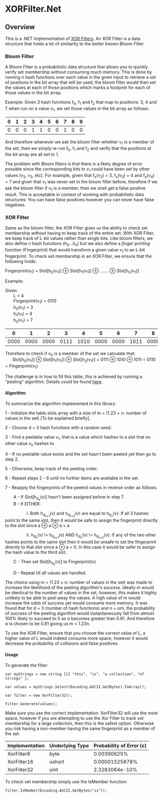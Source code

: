 # XORFilter.Net

## Overview

This is a .NET implementation of <a href="https://arxiv.org/pdf/1912.08258.pdf">XOR Filters</a>. An XOR Filter is a data structure that holds a lot of similarity to the better known Bloom Filter. 

### Bloom Filter

A Bloom Filter is a probabilistic data structure that allows you to quickly verify set membership without consuming much memory. This is done by running *n* hash functions over each value in the given input to retrieve a set of positions in the bit array that will be used, the bloom filter would then set the values at each of those positions which marks a footprint for each of those values in the bit array. 

Example: Given 3 hash functions f<sub>0</sub>, f<sub>1</sub> and f<sub>2</sub> that map to positions: 3, 4 and 7 when run on a value v<sub>1</sub>, we set those values in the bit array as follows:

| 0 | 1 | 2 | 3 | 4 | 5 | 6 | 7 | 8 | 9 |
| - | - | - | - | - | - | - | - | - | - |
| 0 | 0 | 0 | 1 | 1 | 0 | 0 | 1 | 0 | 0 |

And therefore whenever we ask the bloom filter whether v<sub>1</sub> is a member of the set, then we simply re-run f<sub>0</sub>, f<sub>1</sub> and f<sub>2</sub> and verify that the positions at the bit array are all set to 1.

The problem with Bloom filters is that there is a likely degree of error possible since the corresponding bits to v<sub>1</sub> could have been set by other values (v<sub>2</sub>, v<sub>3</sub>, etc). For example, given that f<sub>x</sub>(v<sub>2</sub>) = 3, f<sub>x</sub>(v<sub>3</sub>) = 4 and f<sub>x</sub>(v<sub>4</sub>) = 7 and given that v<sub>1</sub> was never set in the bloom filter before, therefore if we ask the bloom filter if v<sub>1</sub> is a member, then we shall get a false positive result. This is acceptable in context of working with probabilistic data structures: You can have false positives however you can never have false negatives.


### XOR Filter

Same as the bloom filter, the XOR Filter gives us the ability to check set membership without having to keep track of the entire set. With XOR Filter, we keep track of L-bit values rather than single bits. Like bloom filters, we also define n hash functions (h<sub>0</sub>...h<sub>n</sub>) but we also define a *finger printing* function (Fingerprint) that would transform a given value v<sub>1</sub> to an L-bit fingerprint. To check set membership in an XOR Filter, we ensure that the following holds:

Fingerprint(v<sub>1</sub>) = Slot[h<sub>0</sub>(v<sub>1</sub>)] ⊕ Slot[h<sub>1</sub>(v<sub>1</sub>)] ⊕  ....... ⊕  Slot[h<sub>n</sub>(v<sub>1</sub>)]


Example:

Given: <br/>
    &nbsp;&nbsp;&nbsp;&nbsp;&nbsp;&nbsp; L = 4 <br/>
    &nbsp;&nbsp;&nbsp;&nbsp;&nbsp;&nbsp; Fingerprint(v<sub>1</sub>) = 0110 <br/>
    &nbsp;&nbsp;&nbsp;&nbsp;&nbsp;&nbsp; h<sub>0</sub>(v<sub>1</sub>) = 3 <br/> 
    &nbsp;&nbsp;&nbsp;&nbsp;&nbsp;&nbsp; h<sub>1</sub>(v<sub>1</sub>) = 4 <br/> 
    &nbsp;&nbsp;&nbsp;&nbsp;&nbsp;&nbsp; h<sub>2</sub>(v<sub>1</sub>) = 7

| 0 | 1 | 2 | 3 | 4 | 5 | 6 | 7 | 8 | 9 |
| - | - | - | - | - | - | - | - | - | - |
| 0000 | 0000 | 0000 | 0111 | 1010 | 0000 | 0000 | 1011 | 0000 | 0000 |

Therefore to check if v<sub>0</sub> is a member of the set we calculate that:<br/>
    &nbsp;&nbsp;&nbsp;&nbsp;&nbsp;&nbsp;Slot[h<sub>0</sub>(v<sub>1</sub>)] ⊕ Slot[h<sub>1</sub>(v<sub>1</sub>)] ⊕ Slot[h<sub>2</sub>(v<sub>1</sub>)]
 = 0111 ⊕ 1010 ⊕ 1011 = 0110 = Fingerprint(v<sub>1</sub>)
<br/>

The challenge is in how to fill this table, this is achieved by running a "peeling" algorithm. Details could be found <a href="https://web.stanford.edu/class/archive/cs/cs166/cs166.1216/lectures/13/Slides13.pdf#page=57">here</a>.

#### Algorithm

To summarize the algorithm implemented in this library:

1 - Initialize the table slots array with a size of m = (1.23 × n: number of values in the set) [To be explained briefly].

2 - Choose d = 3 hash functions with a random seed.

3 - Find a peelable value v<sub>1</sub>, that is a value which hashes to a slot that no other value v<sub>n</sub> hashes to.

4 - If no peelable value exists and the set hasn't been peeled yet then go to step 2.

5 - Otherwise, keep track of the peeling order.

6 - Repeat steps 2 - 6 until no further items are available in the set.

7 - Reapply the fingerprints of the peeled values in reverse order as follows:

&nbsp;&nbsp;&nbsp;&nbsp;&nbsp;&nbsp; A - If Slot[h<sub>d<sub>x</sub></sub>(v)] hasn't been assigned before in step 7. <br/>
&nbsp;&nbsp;&nbsp;&nbsp;&nbsp;&nbsp; B - If EITHER: <br/>

&nbsp;&nbsp;&nbsp;&nbsp;&nbsp;&nbsp;&nbsp;&nbsp;&nbsp;&nbsp;&nbsp;&nbsp;&nbsp;&nbsp;&nbsp;&nbsp;&nbsp;&nbsp;i. Both h<sub>d<sub>x+1</sub></sub>(v) and h<sub>d<sub>x+2</sub></sub>(v) are equal to h<sub>d<sub>x</sub></sub>(v): If all 3 hashes point to the same slot, then it would be safe to assign the fingerprint directly to the slot since a ⊕ a ⊕ a = a <br/>

&nbsp;&nbsp;&nbsp;&nbsp;&nbsp;&nbsp;&nbsp;&nbsp;&nbsp;&nbsp;&nbsp;&nbsp;&nbsp;&nbsp;&nbsp;&nbsp;&nbsp;&nbsp;ii. h<sub>d<sub>n</sub></sub>(v) != h<sub>d<sub>x+1</sub></sub>(v) AND h<sub>d<sub>x</sub></sub>(v) != h<sub>d<sub>x+2</sub></sub>(v): If any of the two other hashes points to the same slot then it would be unsafe to set the fingerprint directly to that slot since a ⊕ a = 0. In this case it would be safer to assign the hash value to the third slot.

&nbsp;&nbsp;&nbsp;&nbsp;&nbsp;&nbsp; C - Then set Slot[h<sub>d<sub>x</sub></sub>(v)] to Fingerprint(v) <br/>

&nbsp;&nbsp;&nbsp;&nbsp;&nbsp;&nbsp; D - Repeat till all values are handled.

The choice using m = (1.23 × n: number of values in the set) was made to increase the likelihood of the peeling algorithm's success. Ideally m would be identical to the number of values in the set, however, this makes it highly unlikely to be able to peel away the values. A high value of m would increase the odds of success yet would consume more memory. It was found that for d = 3 (number of hash functions) and n = αm, the probability of success of the peeling algorithm would instantaneously fall from almost 100% likely to succeed to 0 as α becomes greater than 0.81. And therefore α is chosen to be 0.81 giving us m = 1.23n.

To use the XOR Filter, ensure that you choose the correct value of L, a higher value of L would indeed consume more space, however it would decrease the probability of collisions and false positives.

#### Usage

To generate the filter:

```
var myStrings = new string []{ "this", "is", "a collection", "of strings" };

var values = myStrings.Select(Encoding.ASCII.GetBytes).ToArray();

var filter = new XorFilter32();

filter.Generate(values);
```

Make sure you use the correct implementation. XorFilter32 will use the most space, however if you are attempting to use the Xor Filter to track set membership for a large collection, then this is the safest option. Otherwise you risk having a non-member having the same fingerprint as a member of the set.

| Implementation | Underlying Type | Probability of Error (ε) |
| - | - | - |
| XorFilter8 | byte | 0.00390625% |
| XorFilter16 | ushort | 0.00001525878% |
| XorFilter32 | uint | 2.3283064e-10% |

To check set membership simply use the IsMember function:

```
filter.IsMember(Encoding.ASCII.GetBytes("is"));
```
